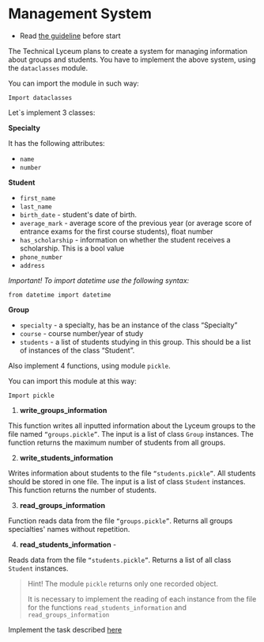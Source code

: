 # Management System

- Read [the guideline](https://github.com/mate-academy/py-task-guideline/blob/main/README.md) before start


The Technical Lyceum plans to create a system for managing information about groups and students.
You have to implement the above system, using the `dataclasses` module.

You can import the module in such way:
 
```
Import dataclasses
```
 
Let`s implement 3 classes:
 
**Specialty**

It has the following attributes:

- `name`
- `number`
 
**Student**

- `first_name`
- `last_name`
- `birth_date` - student's date of birth.
- `average_mark` -  average score of the previous year (or average score of entrance exams for the first course students), float number
- `has_scholarship` - information on whether the student receives a scholarship. This is a bool value
- `phone_number`
- `address`

_Important! To import datetime use the following syntax:_

```from datetime import datetime ```

**Group**

- `specialty` - a specialty, has be an instance of  the class “Specialty”
- `course` - course number/year of study
- `students` - a list of students studying in this group. This should be a list of instances of the class “Student”. 


Also implement 4 functions, using module `pickle`.

You can import this module at this way:

```Import pickle```
 
1. **write_groups_information**

This function writes all inputted information about the Lyceum groups to the file named `“groups.pickle”`.
The input is a list of class `Group` instances.
The function returns the maximum number of students from all groups.


2. **write_students_information**

Writes information about students to the file `“students.pickle”`.
All students should be stored in one file. The input is a list of class `Student` instances.
This function returns the number of students.
 
3. **read_groups_information**

Function reads data from the file `“groups.pickle”`.
Returns all groups specialties' names without repetition.
 
4. **read_students_information** - 

Reads data from the file `“students.pickle”`.
Returns a list of all class `Student` instances.

> Hint!
> The module `pickle` returns only one recorded object. 
> 
>It is necessary to implement the reading of each instance from the file for the functions `read_students_information` and `read_groups_information`

Implement the task described [here](app/main.py)
